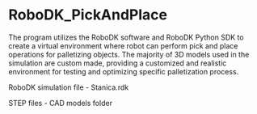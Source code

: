 # RoboDK_PickAndPlace
The program utilizes the RoboDK software and RoboDK Python SDK to create a virtual environment where robot can perform pick and place operations for palletizing objects. The majority of 3D models used in the simulation are custom made, providing a customized and realistic environment for testing and optimizing specific palletization process.

RoboDK simulation file - Stanica.rdk

STEP files - CAD models folder
